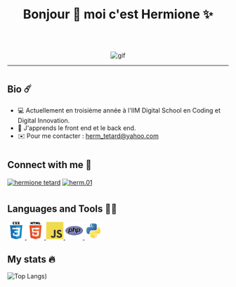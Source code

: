 <!DOCTYPE html>
<html lang="en">
<head>
    <meta charset="UTF-8">
    <meta name="viewport" content="width=device-width, initial-scale=1.0">
    <!-- <title>Document</title> -->
</head>
<body>

# <div align="center">Bonjour 🙌 moi c'est Hermione ✨</div>


<br><br>
<p align="center">
  <img src="image\your_name.gif" alt="gif" width="70%" height="50%" />
</p>


<hr>
</hr>


# <h2 align="left">Bio :comet:</h2>
    
* :computer: Actuellement en troisième année à l'IIM Digital School en Coding et Digital Innovation.
* :book: J'apprends le front end et le back end.
* ✉️ Pour me contacter : herm_tetard@yahoo.com

# <h2 align="left">Connect with me :iphone:</h2>



<p align="left">
<a href="https://linkedin.com/in/hermione tetard" target="blank"><img align="center" src="https://raw.githubusercontent.com/rahuldkjain/github-profile-readme-generator/master/src/images/icons/Social/linked-in-alt.svg" alt="hermione tetard" height="30" width="40" /></a>
<a href="https://instagram.com/herm.01" target="blank"><img align="center" src="https://raw.githubusercontent.com/rahuldkjain/github-profile-readme-generator/master/src/images/icons/Social/instagram.svg" alt="herm.01" height="30" width="40" /></a>
</p>

# <h2 align="left">Languages and Tools :technologist:</h2>
<p align="left"> <a href="https://www.w3schools.com/css/" target="_blank" rel="noreferrer"> <img src="https://raw.githubusercontent.com/devicons/devicon/master/icons/css3/css3-original-wordmark.svg" alt="css3" width="40" height="40"/> </a> <a href="https://www.w3.org/html/" target="_blank" rel="noreferrer"> <img src="https://raw.githubusercontent.com/devicons/devicon/master/icons/html5/html5-original-wordmark.svg" alt="html5" width="40" height="40"/> </a> <a href="https://developer.mozilla.org/en-US/docs/Web/JavaScript" target="_blank" rel="noreferrer"> <img src="https://raw.githubusercontent.com/devicons/devicon/master/icons/javascript/javascript-original.svg" alt="javascript" width="40" height="40"/> </a> <a href="https://www.php.net" target="_blank" rel="noreferrer"> <img src="https://raw.githubusercontent.com/devicons/devicon/master/icons/php/php-original.svg" alt="php" width="40" height="40"/> </a> <a href="https://www.python.org" target="_blank" rel="noreferrer"> <img src="https://raw.githubusercontent.com/devicons/devicon/master/icons/python/python-original.svg" alt="python" width="40" height="40"/> </a> </p>

## <h2 align="left">My stats :fire:</h2>

![Top Langs](https://github-readme-stats.vercel.app/api/top-langs/?username=herm09&layout=compact&show_icons=true&theme=synthwave))
